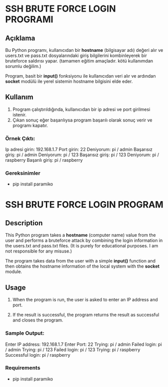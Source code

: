 
# SSH BRUTE FORCE LOGIN PROGRAMI

## Açıklama

Bu Python programı, kullanıcıdan bir **hostname** (bilgisayar adı) değeri alır ve  users.txt ve pass.txt dosyalarındaki giriş bilgilerini kombinleyerek bir bruteforce saldırısı yapar. (tamamen eğitim amaçladır. kötü kullanımdan sorumlu değilim.)


Program, basit bir **input()** fonksiyonu ile kullanıcıdan veri alır ve ardından **socket** modülü ile yerel sistemin hostname bilgisini elde eder.

## Kullanım

1.  Program çalıştırıldığında, kullanıcıdan bir ip adresi ve port girilmesi istenir.
2.  Çıkan sonuç eğer başarılıysa program başarılı olarak  sonuç verir ve programı kapatır.

### Örnek Çıktı:


Ip adresi girin: 192.168.1.7
Port girin: 22
Deniyorum: pi / admin
Başarısız giriş: pi / admin
Deniyorum: pi / 123
Başarısız giriş: pi / 123
Deniyorum: pi / raspberry
Başarılı giriş: pi / raspberry

### Gereksinimler

-   pip install paramiko


# SSH BRUTE FORCE LOGIN PROGRAM

## Description

This Python program takes a **hostname** (computer name) value from the user and performs a bruteforce attack by combining the login information in the users.txt and pass.txt files. (It is purely for educational purposes. I am not responsible for any misuse.)

The program takes data from the user with a simple **input()** function and then obtains the hostname information of the local system with the **socket** module.

## Usage

1. When the program is run, the user is asked to enter an IP address and port.

2. If the result is successful, the program returns the result as successful and closes the program.

### Sample Output:

Enter IP address: 192.168.1.7
Enter Port: 22
Trying: pi / admin
Failed login: pi / admin
Trying: pi / 123
Failed login: pi / 123
Trying: pi / raspberry
Successful login: pi / raspberry

### Requirements

- pip install paramiko
